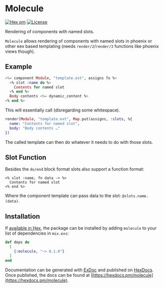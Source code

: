 # Molecule

[![Hex pm](https://img.shields.io/hexpm/v/molecule)](https://hex.pm/packages/molecule)
[![License](https://img.shields.io/hexpm/l/molecule)](https://github.com/LostKobrakai/molecule/blob/master/LICENSE.md)

<!-- MDOC !-->
Rendering of components with named slots.

`Molecule` allows rendering of components with named slots in phoenix or other eex based templating (needs `render/2`/`render/3` functions like phoenix views though).

## Example

```elixir
<%= component Module, "template.ext", assigns fo %>
  <% slot :name do %>
    Contents for named slot
  <% end %>
  Body contents <%= dynamic_content %>
<% end %>
```

This will essentially call (disregarding some whitespace).

```elixir
render(Module, "template.ext", Map.put(assigns, :slots, %{
  name: "Contents for named slot",
  body: "Body contents …"
})
```

The called template can then do whatever it needs to do with those slots.

## Slot Function

Besides the `do/end` block format slots also support a function format:

```
<% slot :name, fn data -> %>
  Contents for named slot
<% end %>
```

Where the component template can pass data to the slot: `@slots.name.(data)`.

<!-- MDOC !-->

## Installation

If [available in Hex](https://hex.pm/docs/publish), the package can be installed
by adding `molecule` to your list of dependencies in `mix.exs`:

```elixir
def deps do
  [
    {:molecule, "~> 0.1.0"}
  ]
end
```

Documentation can be generated with [ExDoc](https://github.com/elixir-lang/ex_doc)
and published on [HexDocs](https://hexdocs.pm). Once published, the docs can
be found at [https://hexdocs.pm/molecule](https://hexdocs.pm/molecule).

